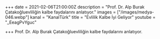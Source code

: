 +++
date = 2021-02-06T21:00:00Z
description = "Prof. Dr. Alp Burak Çatakoğluevliliğin kalbe faydalarını anlatıyor."
images = ["/images/medya-046.webp"]
kanal = "KanalTürk"
title = "Evlilik Kalbe İyi Geliyor"
youtube = "_EeagPvYguc"

+++
Prof. Dr. Alp Burak Çatakoğluevliliğin kalbe faydalarını anlatıyor.